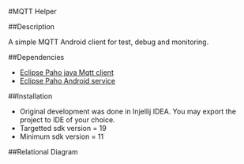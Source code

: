 #MQTT Helper

##Description

A simple MQTT Android client for test, debug and monitoring.

##Dependencies

- [Eclipse Paho java Mqtt client](http://www.eclipse.org/paho/clients/java/)
- [Eclipse Paho Android service](http://www.eclipse.org/paho/clients/android/)

##Installation

 - Original development was done in Injellij IDEA. You may export the project to IDE of your choice.
 - Targetted sdk version = 19
 - Minimum sdk version = 11
 

 ##Relational Diagram
